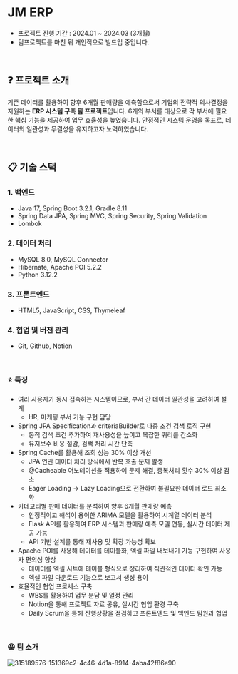 # JM ERP
- 프로젝트 진행 기간 : 2024.01 ~ 2024.03 (3개월)
- 팀프로젝트를 마친 뒤 개인적으로 빌드업 중입니다.

<br>

## **❓ 프로젝트 소개**
기존 데이터를 활용하여 향후 6개월 판매량을 예측함으로써 기업의 전략적 의사결정을 지원하는 **ERP 시스템 구축 팀 프로젝트**입니다. 
6개의 부서를 대상으로 각 부서에 필요한 핵심 기능을 제공하여 업무 효율성을 높였습니다.
안정적인 시스템 운영을 목표로, 데이터의 일관성과 무결성을 유지하고자 노력하였습니다.

<br>

## **📋 기술 스택**

### 1. **백엔드**
- Java 17, Spring Boot 3.2.1, Gradle 8.11
- Spring Data JPA, Spring MVC, Spring Security, Spring Validation
- Lombok
### 2. **데이터 처리**
- MySQL 8.0,  MySQL Connector
- Hibernate, Apache POI 5.2.2
- Python 3.12.2
### 3. **프론트엔드**
- HTML5, JavaScript, CSS, Thymeleaf
### 4. **협업 및 버전 관리**
- Git, Github, Notion

<br>

### **⭐ 특징**
- 여러 사용자가 동시 접속하는 시스템이므로, 부서 간 데이터 일관성을 고려하여 설계
    - HR, 마케팅 부서 기능 구현 담당
- Spring JPA Specification과 criteriaBuilder로 다중 조건 검색 로직 구현
    - 동적 검색 조건 추가하여 재사용성을 높이고 복잡한 쿼리를 간소화
    - 유지보수 비용 절감, 검색 처리 시간 단축
- Spring Cache를 활용해 조회 성능 30% 이상 개선
    - JPA 연관 데이터 처리 방식에서 반복 호출 문제 발생
    - @Cacheable 어노테이션을 적용하여 문제 해결, 중복처리 횟수 30% 이상 감소
    - Eager Loading → Lazy Loading으로 전환하여 불필요한 데이터 로드 최소화
- 카테고리별 판매 데이터를 분석하여 향후 6개월 판매량 예측
    - 안정적이고 해석이 용이한 ARIMA 모델을 활용하여 시계열 데이터 분석
    - Flask API를 활용하여 ERP 시스템과 판매량 예측 모델 연동, 실시간 데이터 제공 가능
    - API 기반 설계를 통해 재사용 및 확장 가능성 확보
- Apache POI를 사용해 데이터를 테이블화, 엑셀 파일 내보내기 기능 구현하여 사용자 편의성 향상
    - 데이터를 엑셀 시트에 테이블 형식으로 정리하여 직관적인 데이터 확인 가능
    - 엑셀 파일 다운로드 기능으로 보고서 생성 용이
- 효율적인 협업 프로세스 구축
    - WBS를 활용하여 업무 분담 및 일정 관리
    - Notion을 통해 프로젝트 자료 공유, 실시간 협업 환경 구축
    - Daily Scrum을 통해 진행상황을 점검하고 프론트엔드 및 백엔드 팀원과 협업

<br>

### **😀 팀 소개**

![315189576-151369c2-4c46-4d1a-8914-4aba42f86e90](https://github.com/user-attachments/assets/af814a21-6819-4756-904f-8489f46f57a4)
